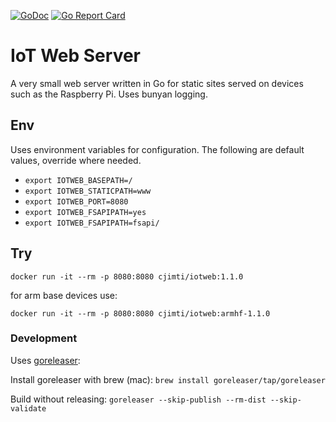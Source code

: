 [![GoDoc](https://godoc.org/github.com/cjimti/iotweb?status.svg)](https://godoc.org/github.com/cjimti/iotweb)
[![Go Report Card](https://goreportcard.com/badge/github.com/cjimti/iotweb)](https://goreportcard.com/report/github.com/cjimti/iotweb)


# IoT Web Server

A very small web server written in Go for static sites served on devices
such as the Raspberry Pi. Uses bunyan logging.

## Env

Uses environment variables for configuration. The following
are default values, override where needed.

- `export IOTWEB_BASEPATH=/`
- `export IOTWEB_STATICPATH=www`
- `export IOTWEB_PORT=8080`
- `export IOTWEB_FSAPIPATH=yes`
- `export IOTWEB_FSAPIPATH=fsapi/`

## Try

`docker run -it --rm -p 8080:8080 cjimti/iotweb:1.1.0`

for arm base devices use:

`docker run -it --rm -p 8080:8080 cjimti/iotweb:armhf-1.1.0`


### Development

Uses [goreleaser](https://goreleaser.com):

Install goreleaser with brew (mac):
`brew install goreleaser/tap/goreleaser`

Build without releasing:
`goreleaser --skip-publish --rm-dist --skip-validate`